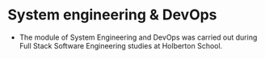 # **System engineering & DevOps**
+ The module of System Engineering and DevOps was carried out during Full Stack Software Engineering studies at Holberton School.
